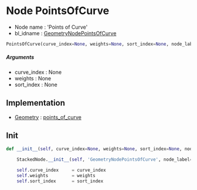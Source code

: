 # Node PointsOfCurve

- Node name : 'Points of Curve'
- bl_idname : [GeometryNodePointsOfCurve](https://docs.blender.org/api/current/bpy.types.{bl_idname}.html)


``` python
PointsOfCurve(curve_index=None, weights=None, sort_index=None, node_label=None, node_color=None)
```
##### Arguments

- curve_index : None
- weights : None
- sort_index : None

## Implementation

- [Geometry](/docs/GeoNodes/Geometry.md) : [points_of_curve](/docs/GeoNodes/Geometry.md#points_of_curve)

## Init

``` python
def __init__(self, curve_index=None, weights=None, sort_index=None, node_label=None, node_color=None):

    StackedNode.__init__(self, 'GeometryNodePointsOfCurve', node_label=node_label, node_color=node_color)

    self.curve_index     = curve_index
    self.weights         = weights
    self.sort_index      = sort_index
```
